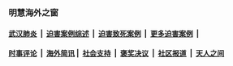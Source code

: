 
### 明慧海外之窗

####  [武汉肺炎](indexes/365.md?t=03101801) &nbsp;|&nbsp;  [迫害案例综述](indexes/328.md?t=03101801) &nbsp;|&nbsp; [迫害致死案例](indexes/277.md?t=03101801)  &nbsp;|&nbsp; [更多迫害案例](indexes/81.md?t=03101801)  &nbsp;|&nbsp; 
####  [时事评论](indexes/19.md?t=03101801) &nbsp;|&nbsp; [海外简讯](indexes/245.md?t=03101801)&nbsp;|&nbsp;  [社会支持](indexes/140.md?t=03101801) &nbsp;|&nbsp; [褒奖决议](indexes/282.md?t=03101801) &nbsp;|&nbsp; [社区报道](indexes/91.md?t=03101801)  &nbsp;|&nbsp; [天人之间](indexes/78.md?t=03101801) 

